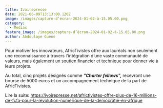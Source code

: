 ```yaml
---
title: Ivoirepresse
date: 2021-06-09T13:13:00.120Z
image: /images/capture-d’écran-2024-01-02-à-15.05.00.png
category:
  - Medias
feature_image: /images/capture-d’écran-2024-01-02-à-15.05.00.png
author: Abdoulaye Guene
---
```

Pour motiver les innovateurs, AfricTivistes offre aux lauréats non seulement une reconnaissance à travers l'intégration d’une vaste communauté de valeurs, mais également un soutien financier et technique pour donner vie à leurs projets.

Au total, cinq projets désignés comme ***"Charter fellows",*** recevront une bourse de 5000 euros et un accompagnement technique de la part de AfricTivistes.

Lire la suite: https://ivoirepresse.net/africtivistes-offre-plus-de-16-millions-de-fcfa-pour-la-revolution-numerique-de-la-democratie-en-afrique